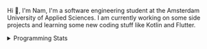Hi 👋, I'm Nam, I'm a software engineering student at the Amsterdam University of Applied Sciences. I am currently working on some side projects and learning some new coding stuff like Kotlin and Flutter. 

<details>
<summary>Programming Stats</summary>
<!-- Most used languages stats -->
<!-- [![Top Langs](https://github-readme-stats.vercel.app/api/top-langs/?username=namtphan&layout=compact)](https://github.com/namtphan2/github-readme-stats) -->
  
<!--START_SECTION:waka-->
**I'm a Night 🦉** 

```text
🌞 Morning    41 commits     █░░░░░░░░░░░░░░░░░░░░░░░░   6.37% 
🌆 Daytime    186 commits    ███████░░░░░░░░░░░░░░░░░░   28.88% 
🌃 Evening    248 commits    █████████░░░░░░░░░░░░░░░░   38.51% 
🌙 Night      169 commits    ██████░░░░░░░░░░░░░░░░░░░   26.24%

```
📅 **I'm Most Productive on Tuesday** 

```text
Monday       69 commits     ██░░░░░░░░░░░░░░░░░░░░░░░   10.71% 
Tuesday      112 commits    ████░░░░░░░░░░░░░░░░░░░░░   17.39% 
Wednesday    81 commits     ███░░░░░░░░░░░░░░░░░░░░░░   12.58% 
Thursday     98 commits     ███░░░░░░░░░░░░░░░░░░░░░░   15.22% 
Friday       99 commits     ███░░░░░░░░░░░░░░░░░░░░░░   15.37% 
Saturday     91 commits     ███░░░░░░░░░░░░░░░░░░░░░░   14.13% 
Sunday       94 commits     ███░░░░░░░░░░░░░░░░░░░░░░   14.6%

```


📊 **This Week I Spent My Time On** 

```text
⌚︎ Time Zone: Europe/Amsterdam

🔥 Editors: 
VS Code                  3 hrs 37 mins       ████████████░░░░░░░░░░░░░   50.82% 
IntelliJ                 3 hrs 30 mins       ████████████░░░░░░░░░░░░░   49.18%

💻 Operating System: 
Mac                      7 hrs 7 mins        █████████████████████████   100.0%

```


<!--END_SECTION:waka-->
</details>
